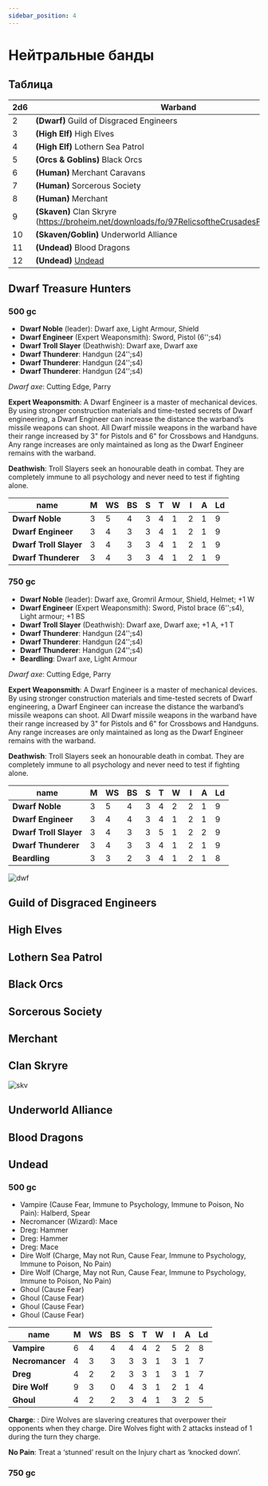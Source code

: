 ```yaml
---
sidebar_position: 4
---
```


# Нейтральные банды

## Таблица

| 2d6 | Warband                                                                                         |
| --- | ----------------------------------------------------------------------------------------------- |
| 2   | **(Dwarf)** Guild of Disgraced Engineers                                                        |
| 3   | **(High Elf)** High Elves                                                                       |
| 4   | **(High Elf)** Lothern Sea Patrol                                                               |
| 5   | **(Orcs & Goblins)** Black Orcs                                                                 |
| 6   | **(Human)** Merchant Caravans                                                                   |
| 7   | **(Human)** Sorcerous Society                                                                   |
| 8   | **(Human)** Merchant                                                                            |
| 9   | **(Skaven)** Clan Skryre (https://broheim.net/downloads/fo/97RelicsoftheCrusadesPt2.pdf#page=5) |
| 10  | **(Skaven/Goblin)** Underworld Alliance                                                         |
| 11  | **(Undead)** Blood Dragons                                                                      |
| 12  | **(Undead)** [Undead](#undead)                                                                  |

<!-- | 2   | **(Dwarf)** [Dwarf Treasure Hunters](#dwarf-treasure-hunters)                                   | -->

## Dwarf Treasure Hunters

### 500 gc

- **Dwarf Noble** (leader): Dwarf axe, Light Armour, Shield
- **Dwarf Engineer** (Expert Weaponsmith): Sword, Pistol (6'';s4)
- **Dwarf Troll Slayer** (Deathwish): Dwarf axe, Dwarf axe
- **Dwarf Thunderer**: Handgun (24'';s4)
- **Dwarf Thunderer**: Handgun (24'';s4)
- **Dwarf Thunderer**: Handgun (24'';s4)

*Dwarf axe*: Cutting Edge, Parry

**Expert Weaponsmith**: A Dwarf Engineer is a master of mechanical devices. By using stronger construction materials and time-tested secrets of Dwarf engineering, a Dwarf Engineer can increase the distance the warband’s missile weapons can shoot. All Dwarf missile weapons in the warband have their range increased by 3" for Pistols and 6" for Crossbows and Handguns. Any range increases are only maintained as long as the Dwarf Engineer remains with the warband.

**Deathwish**: Troll Slayers seek an honourable death in combat. They are completely immune to all psychology and never need to test if fighting alone.

| name                   | **M** | **WS** | **BS** | **S** | **T** | **W** | **I** | **A** | **Ld** |
| ---------------------- | ----- | ------ | ------ | ----- | ----- | ----- | ----- | ----- | ------ |
| **Dwarf Noble**        | 3     | 5      | 4      | 3     | 4     | 1     | 2     | 1     | 9      |
| **Dwarf Engineer**     | 3     | 4      | 3      | 3     | 4     | 1     | 2     | 1     | 9      |
| **Dwarf Troll Slayer** | 3     | 4      | 3      | 3     | 4     | 1     | 2     | 1     | 9      |
| **Dwarf Thunderer**    | 3     | 4      | 3      | 3     | 4     | 1     | 2     | 1     | 9      |

### 750 gc

- **Dwarf Noble** (leader): Dwarf axe, Gromril Armour, Shield, Helmet; +1 W
- **Dwarf Engineer** (Expert Weaponsmith): Sword, Pistol brace (6'';s4), Light armour; +1 BS
- **Dwarf Troll Slayer** (Deathwish): Dwarf axe, Dwarf axe; +1 A, +1 T
- **Dwarf Thunderer**: Handgun (24'';s4)
- **Dwarf Thunderer**: Handgun (24'';s4)
- **Dwarf Thunderer**: Handgun (24'';s4)
- **Beardling**: Dwarf axe, Light Armour

*Dwarf axe*: Cutting Edge, Parry

**Expert Weaponsmith**: A Dwarf Engineer is a master of mechanical devices. By using stronger construction materials and time-tested secrets of Dwarf engineering, a Dwarf Engineer can increase the distance the warband’s missile weapons can shoot. All Dwarf missile weapons in the warband have their range increased by 3" for Pistols and 6" for Crossbows and Handguns. Any range increases are only maintained as long as the Dwarf Engineer remains with the warband.

**Deathwish**: Troll Slayers seek an honourable death in combat. They are completely immune to all psychology and never need to test if fighting alone.

| name                   | **M** | **WS** | **BS** | **S** | **T** | **W** | **I** | **A** | **Ld** |
| ---------------------- | ----- | ------ | ------ | ----- | ----- | ----- | ----- | ----- | ------ |
| **Dwarf Noble**        | 3     | 5      | 4      | 3     | 4     | 2     | 2     | 1     | 9      |
| **Dwarf Engineer**     | 3     | 4      | 4      | 3     | 4     | 1     | 2     | 1     | 9      |
| **Dwarf Troll Slayer** | 3     | 4      | 3      | 3     | 5     | 1     | 2     | 2     | 9      |
| **Dwarf Thunderer**    | 3     | 4      | 3      | 3     | 4     | 1     | 2     | 1     | 9      |
| **Beardling**          | 3     | 3      | 2      | 3     | 4     | 1     | 2     | 1     | 8      |

![dwf](/img/dwf1.jpg)

## Guild of Disgraced Engineers

## High Elves

## Lothern Sea Patrol

## Black Orcs

## Sorcerous Society

## Merchant

## Clan Skryre

![skv](/img/sk1.jpg)

## Underworld Alliance

## Blood Dragons

## Undead

### 500 gc

- Vampire (Cause Fear, Immune to Psychology, Immune to Poison, No Pain): Halberd, Spear
- Necromancer (Wizard): Mace
- Dreg: Hammer
- Dreg: Hammer
- Dreg: Mace
- Dire Wolf (Charge, May not Run, Cause Fear, Immune to Psychology, Immune to Poison, No Pain)
- Dire Wolf (Charge, May not Run, Cause Fear, Immune to Psychology, Immune to Poison, No Pain)
- Ghoul (Cause Fear)
- Ghoul (Cause Fear)
- Ghoul (Cause Fear)
- Ghoul (Cause Fear)

| name            | **M** | **WS** | **BS** | **S** | **T** | **W** | **I** | **A** | **Ld** |
| --------------- | ----- | ------ | ------ | ----- | ----- | ----- | ----- | ----- | ------ |
| **Vampire**     | 6     | 4      | 4      | 4     | 4     | 2     | 5     | 2     | 8      |
| **Necromancer** | 4     | 3      | 3      | 3     | 3     | 1     | 3     | 1     | 7      |
| **Dreg**        | 4     | 2      | 2      | 3     | 3     | 1     | 3     | 1     | 7      |
| **Dire Wolf**   | 9     | 3      | 0      | 4     | 3     | 1     | 2     | 1     | 4      |
| **Ghoul**       | 4     | 2      | 2      | 3     | 4     | 1     | 3     | 2     | 5      |

**Charge**: : Dire Wolves are slavering creatures that overpower their opponents when they charge. Dire Wolves fight with 2 attacks  instead of 1 during the turn they charge.

**No Pain**: Treat a ‘stunned’ result on the Injury chart as ‘knocked down’.

### 750 gc
